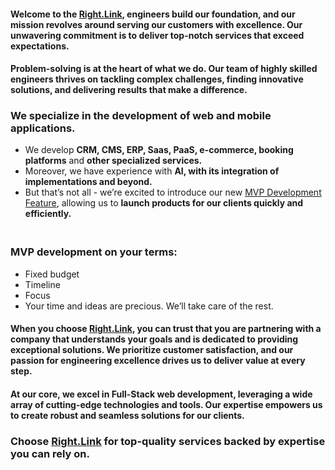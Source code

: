 #### Welcome to the [Right.Link](https://right.link/), engineers build our foundation, and our mission revolves around serving our customers with excellence. Our unwavering commitment is to deliver top-notch services that exceed expectations.

#### Problem-solving is at the heart of what we do. Our team of highly skilled engineers thrives on tackling complex challenges, finding innovative solutions, and delivering results that make a difference.

### We specialize in the development of web and mobile applications.
- We develop **CRM, CMS, ERP, Saas, PaaS, e-commerce, booking platforms** and **other specialized services.**
- Moreover, we have experience with **AI, with its integration of implementations and beyond.**
- But that’s not all - we’re excited to introduce our new [MVP Development Feature](http://mvp.right.link/), allowing us to **launch products for our clients quickly and efficiently.**


### <br>MVP development on your terms:
- Fixed budget
- Timeline
- Focus
- Your time and ideas are precious. We’ll take care of the rest.

#### When you choose [Right.Link](https://right.link/), you can trust that you are partnering with a company that understands your goals and is dedicated to providing exceptional solutions. We prioritize customer satisfaction, and our passion for engineering excellence drives us to deliver value at every step.

#### At our core, we excel in Full-Stack web development, leveraging a wide array of cutting-edge technologies and tools. Our expertise empowers us to create robust and seamless solutions for our clients. 

### Choose [Right.Link](https://right.link/) for top-quality services backed by expertise you can rely on.
